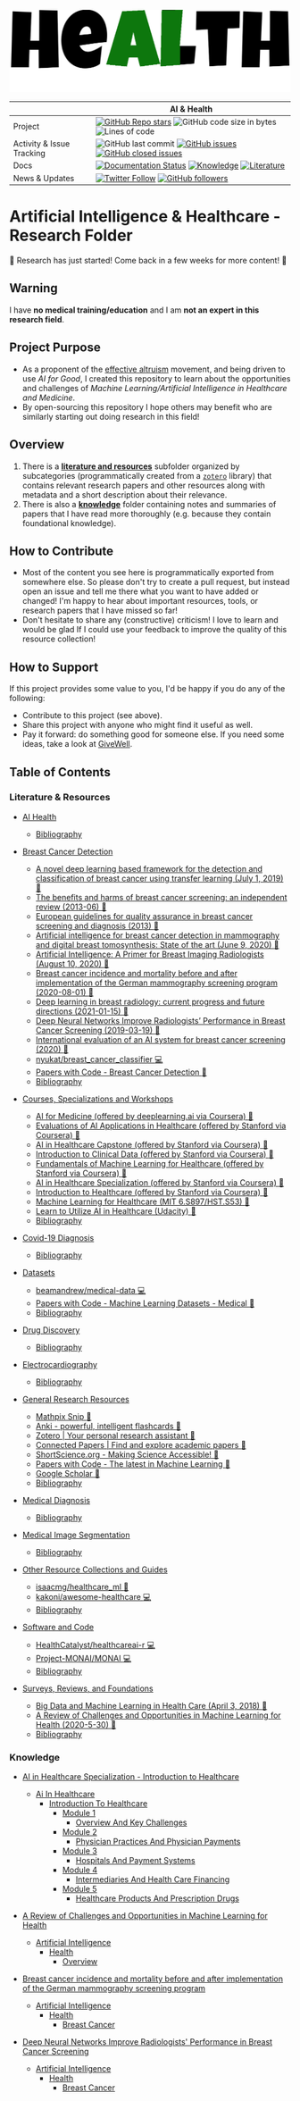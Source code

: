 ![Thumbnail](https://github.com/pwenker/ai_and_health/blob/main/docs/images/healthai.png?raw=true)


|  | AI & Health |
| --- | --- |
| Project                | [![GitHub Repo stars](https://img.shields.io/github/stars/pwenker/ai_and_health?style=social)](https://github.com/pwenker/ai_and_health) ![GitHub code size in bytes](https://img.shields.io/github/languages/code-size/pwenker/ai_and_health) ![Lines of code](https://img.shields.io/tokei/lines/github/pwenker/ai_and_health)
| Activity & Issue Tracking | ![GitHub last commit](https://img.shields.io/github/last-commit/pwenker/ai_and_health) [![GitHub issues](https://img.shields.io/github/issues-raw/pwenker/ai_and_health)](https://github.com/pwenker/ai_and_health/issues?q=is%3Aopen+is%3Aissue) [![GitHub closed issues](https://img.shields.io/github/issues-closed-raw/pwenker/ai_and_health)](https://github.com/pwenker/ai_and_health/issues?q=is%3Aissue+is%3Aclosed)  |
| Docs | [![Documentation Status](https://img.shields.io/badge/Docs-index-green)](https://pwenker.com/ai_and_health) [![Knowledge](https://img.shields.io/badge/Docs-knowledge-brightgreen)](https://pwenker.com/ai_and_health/knowledge/) [![Literature](https://img.shields.io/badge/Docs-literature-brightgreen)](https://pwenker.com/ai_and_health/literature/) | 
| News & Updates | [![Twitter Follow](https://img.shields.io/twitter/follow/PascalWenker?style=social)](https://twitter.com/PascalWenker) [![GitHub followers](https://img.shields.io/github/followers/pwenker?style=social)](https://github.com/pwenker)|


# Artificial Intelligence & Healthcare - Research Folder

:construction: Research has just started! Come back in a few weeks for more content! :construction:

## Warning

I have **no medical training/education** and I am **not an expert in this research field**.

## Project Purpose

- As a proponent of the [effective altruism](https://en.wikipedia.org/wiki/Effective_altruism) movement, and being driven to use *AI for Good*, I created this repository to learn about the opportunities and challenges of *Machine Learning/Artificial Intelligence in Healthcare and Medicine*.
- By open-sourcing this repository I hope others may benefit who are similarly starting out doing research in this field!


## Overview

1. There is a [**literature and resources**](docs/literature/readme.md) subfolder organized by subcategories (programmatically created from a [`zotero`](https://www.zotero.org/) library) that contains relevant research papers and other resources along with metadata and a short description about their relevance.
2. There is also a [**knowledge**](docs/knowledge/readme.md) folder containing notes and summaries of papers that I have read more thoroughly (e.g. because they contain foundational knowledge). 

## How to Contribute

- Most of the content you see here is programmatically exported from somewhere else. So please don't try to create a pull request, but instead open an issue and tell me there what you want to have added or changed! I'm happy to hear about important resources, tools, or research papers that I have missed so far!
- Don't hesitate to share any (constructive) criticism! I love to learn and would be glad If I could use your feedback to improve the quality of this resource collection!

## How to Support

If this project provides some value to you, I'd be happy if you do any of the following:

- Contribute to this project (see above).
- Share this project with anyone who might find it useful as well.
- Pay it forward: do something good for someone else. If you need some ideas, take a look at [GiveWell](https://www.givewell.org/). 
## Table of Contents

### Literature & Resources


   * [AI Health](docs/literature/ai_health.md#ai-health)
      * [Bibliography](docs/literature/ai_health.md#bibliography)

   * [Breast Cancer Detection](docs/literature/breast_cancer_detection.md#breast-cancer-detection)
      * [A novel deep learning based framework for the detection and classification of breast cancer using transfer learning (July 1, 2019) <g-emoji class="g-emoji" alias="book" fallback-src="https://github.githubassets.com/images/icons/emoji/unicode/1f4d6.png">📖</g-emoji>](docs/literature/breast_cancer_detection.md#a-novel-deep-learning-based-framework-for-the-detection-and-classification-of-breast-cancer-using-transfer-learning-july-1-2019-book)
      * [The benefits and harms of breast cancer screening: an independent review (2013-06) <g-emoji class="g-emoji" alias="book" fallback-src="https://github.githubassets.com/images/icons/emoji/unicode/1f4d6.png">📖</g-emoji>](docs/literature/breast_cancer_detection.md#the-benefits-and-harms-of-breast-cancer-screening-an-independent-review-2013-06-book)
      * [European guidelines for quality assurance in breast cancer screening and diagnosis (2013) <g-emoji class="g-emoji" alias="book" fallback-src="https://github.githubassets.com/images/icons/emoji/unicode/1f4d6.png">📖</g-emoji>](docs/literature/breast_cancer_detection.md#european-guidelines-for-quality-assurance-in-breast-cancer-screening-and-diagnosis-2013-book)
      * [Artificial intelligence for breast cancer detection in mammography and digital breast tomosynthesis: State of the art (June 9, 2020) <g-emoji class="g-emoji" alias="book" fallback-src="https://github.githubassets.com/images/icons/emoji/unicode/1f4d6.png">📖</g-emoji>](docs/literature/breast_cancer_detection.md#artificial-intelligence-for-breast-cancer-detection-in-mammography-and-digital-breast-tomosynthesis-state-of-the-art-june-9-2020-book)
      * [Artificial Intelligence: A Primer for Breast Imaging Radiologists (August 10, 2020) <g-emoji class="g-emoji" alias="book" fallback-src="https://github.githubassets.com/images/icons/emoji/unicode/1f4d6.png">📖</g-emoji>](docs/literature/breast_cancer_detection.md#artificial-intelligence-a-primer-for-breast-imaging-radiologists-august-10-2020-book)
      * [Breast cancer incidence and mortality before and after implementation of the German mammography screening program (2020-08-01) <g-emoji class="g-emoji" alias="book" fallback-src="https://github.githubassets.com/images/icons/emoji/unicode/1f4d6.png">📖</g-emoji>](docs/literature/breast_cancer_detection.md#breast-cancer-incidence-and-mortality-before-and-after-implementation-of-the-german-mammography-screening-program-2020-08-01-book)
      * [Deep learning in breast radiology: current progress and future directions (2021-01-15) <g-emoji class="g-emoji" alias="book" fallback-src="https://github.githubassets.com/images/icons/emoji/unicode/1f4d6.png">📖</g-emoji>](docs/literature/breast_cancer_detection.md#deep-learning-in-breast-radiology-current-progress-and-future-directions-2021-01-15-book)
      * [Deep Neural Networks Improve Radiologists’ Performance in Breast Cancer Screening (2019-03-19) <g-emoji class="g-emoji" alias="book" fallback-src="https://github.githubassets.com/images/icons/emoji/unicode/1f4d6.png">📖</g-emoji>](docs/literature/breast_cancer_detection.md#deep-neural-networks-improve-radiologists-performance-in-breast-cancer-screening-2019-03-19-book)
      * [International evaluation of an AI system for breast cancer screening (2020) <g-emoji class="g-emoji" alias="book" fallback-src="https://github.githubassets.com/images/icons/emoji/unicode/1f4d6.png">📖</g-emoji>](docs/literature/breast_cancer_detection.md#international-evaluation-of-an-ai-system-for-breast-cancer-screening-2020-book)
      * [nyukat/breast_cancer_classifier <g-emoji class="g-emoji" alias="computer" fallback-src="https://github.githubassets.com/images/icons/emoji/unicode/1f4bb.png">💻</g-emoji>](docs/literature/breast_cancer_detection.md#nyukatbreast_cancer_classifier-computer)
      * [Papers with Code - Breast Cancer Detection <g-emoji class="g-emoji" alias="book" fallback-src="https://github.githubassets.com/images/icons/emoji/unicode/1f4d6.png">📖</g-emoji>](docs/literature/breast_cancer_detection.md#papers-with-code---breast-cancer-detection-book)
      * [Bibliography](docs/literature/breast_cancer_detection.md#bibliography)

   * [Courses, Specializations and Workshops](docs/literature/courses,_specializations_and_workshops.md#courses-specializations-and-workshops)
      * [AI for Medicine (offered by deeplearning.ai via Coursera) <g-emoji class="g-emoji" alias="book" fallback-src="https://github.githubassets.com/images/icons/emoji/unicode/1f4d6.png">📖</g-emoji>](docs/literature/courses,_specializations_and_workshops.md#ai-for-medicine-offered-by-deeplearningai-via-coursera-book)
      * [Evaluations of AI Applications in Healthcare (offered by Stanford via Coursera) <g-emoji class="g-emoji" alias="book" fallback-src="https://github.githubassets.com/images/icons/emoji/unicode/1f4d6.png">📖</g-emoji>](docs/literature/courses,_specializations_and_workshops.md#evaluations-of-ai-applications-in-healthcare-offered-by-stanford-via-coursera-book)
      * [AI in Healthcare Capstone (offered by Stanford via Coursera) <g-emoji class="g-emoji" alias="book" fallback-src="https://github.githubassets.com/images/icons/emoji/unicode/1f4d6.png">📖</g-emoji>](docs/literature/courses,_specializations_and_workshops.md#ai-in-healthcare-capstone-offered-by-stanford-via-coursera-book)
      * [Introduction to Clinical Data (offered by Stanford via Coursera) <g-emoji class="g-emoji" alias="book" fallback-src="https://github.githubassets.com/images/icons/emoji/unicode/1f4d6.png">📖</g-emoji>](docs/literature/courses,_specializations_and_workshops.md#introduction-to-clinical-data-offered-by-stanford-via-coursera-book)
      * [Fundamentals of Machine Learning for Healthcare (offered by Stanford via Coursera) <g-emoji class="g-emoji" alias="book" fallback-src="https://github.githubassets.com/images/icons/emoji/unicode/1f4d6.png">📖</g-emoji>](docs/literature/courses,_specializations_and_workshops.md#fundamentals-of-machine-learning-for-healthcare-offered-by-stanford-via-coursera-book)
      * [AI in Healthcare Specialization (offered by Stanford via Coursera) <g-emoji class="g-emoji" alias="book" fallback-src="https://github.githubassets.com/images/icons/emoji/unicode/1f4d6.png">📖</g-emoji>](docs/literature/courses,_specializations_and_workshops.md#ai-in-healthcare-specialization-offered-by-stanford-via-coursera-book)
      * [Introduction to Healthcare (offered by Stanford via Coursera) <g-emoji class="g-emoji" alias="book" fallback-src="https://github.githubassets.com/images/icons/emoji/unicode/1f4d6.png">📖</g-emoji>](docs/literature/courses,_specializations_and_workshops.md#introduction-to-healthcare-offered-by-stanford-via-coursera-book)
      * [Machine Learning for Healthcare (MIT 6.S897/HST.S53) <g-emoji class="g-emoji" alias="book" fallback-src="https://github.githubassets.com/images/icons/emoji/unicode/1f4d6.png">📖</g-emoji>](docs/literature/courses,_specializations_and_workshops.md#machine-learning-for-healthcare-mit-6s897hsts53-book)
      * [Learn to Utilize AI in Healthcare (Udacity) <g-emoji class="g-emoji" alias="book" fallback-src="https://github.githubassets.com/images/icons/emoji/unicode/1f4d6.png">📖</g-emoji>](docs/literature/courses,_specializations_and_workshops.md#learn-to-utilize-ai-in-healthcare-udacity-book)
      * [Bibliography](docs/literature/courses,_specializations_and_workshops.md#bibliography)

   * [Covid-19 Diagnosis](docs/literature/covid-19_diagnosis.md#covid-19-diagnosis)
      * [Bibliography](docs/literature/covid-19_diagnosis.md#bibliography)

   * [Datasets](docs/literature/datasets.md#datasets)
      * [beamandrew/medical-data <g-emoji class="g-emoji" alias="computer" fallback-src="https://github.githubassets.com/images/icons/emoji/unicode/1f4bb.png">💻</g-emoji>](docs/literature/datasets.md#beamandrewmedical-data-computer)
      * [Papers with Code - Machine Learning Datasets - Medical <g-emoji class="g-emoji" alias="book" fallback-src="https://github.githubassets.com/images/icons/emoji/unicode/1f4d6.png">📖</g-emoji>](docs/literature/datasets.md#papers-with-code---machine-learning-datasets---medical-book)
      * [Bibliography](docs/literature/datasets.md#bibliography)

   * [Drug Discovery](docs/literature/drug_discovery.md#drug-discovery)
      * [Bibliography](docs/literature/drug_discovery.md#bibliography)

   * [Electrocardiography](docs/literature/electrocardiography.md#electrocardiography)
      * [Bibliography](docs/literature/electrocardiography.md#bibliography)

   * [General Research Resources](docs/literature/general_research_resources.md#general-research-resources)
      * [Mathpix Snip <g-emoji class="g-emoji" alias="book" fallback-src="https://github.githubassets.com/images/icons/emoji/unicode/1f4d6.png">📖</g-emoji>](docs/literature/general_research_resources.md#mathpix-snip-book)
      * [Anki - powerful, intelligent flashcards <g-emoji class="g-emoji" alias="book" fallback-src="https://github.githubassets.com/images/icons/emoji/unicode/1f4d6.png">📖</g-emoji>](docs/literature/general_research_resources.md#anki---powerful-intelligent-flashcards-book)
      * [Zotero | Your personal research assistant <g-emoji class="g-emoji" alias="book" fallback-src="https://github.githubassets.com/images/icons/emoji/unicode/1f4d6.png">📖</g-emoji>](docs/literature/general_research_resources.md#zotero--your-personal-research-assistant-book)
      * [Connected Papers | Find and explore academic papers <g-emoji class="g-emoji" alias="book" fallback-src="https://github.githubassets.com/images/icons/emoji/unicode/1f4d6.png">📖</g-emoji>](docs/literature/general_research_resources.md#connected-papers--find-and-explore-academic-papers-book)
      * [ShortScience.org - Making Science Accessible! <g-emoji class="g-emoji" alias="book" fallback-src="https://github.githubassets.com/images/icons/emoji/unicode/1f4d6.png">📖</g-emoji>](docs/literature/general_research_resources.md#shortscienceorg---making-science-accessible-book)
      * [Papers with Code - The latest in Machine Learning <g-emoji class="g-emoji" alias="book" fallback-src="https://github.githubassets.com/images/icons/emoji/unicode/1f4d6.png">📖</g-emoji>](docs/literature/general_research_resources.md#papers-with-code---the-latest-in-machine-learning-book)
      * [Google Scholar <g-emoji class="g-emoji" alias="book" fallback-src="https://github.githubassets.com/images/icons/emoji/unicode/1f4d6.png">📖</g-emoji>](docs/literature/general_research_resources.md#google-scholar-book)
      * [Bibliography](docs/literature/general_research_resources.md#bibliography)

   * [Medical Diagnosis](docs/literature/medical_diagnosis.md#medical-diagnosis)
      * [Bibliography](docs/literature/medical_diagnosis.md#bibliography)

   * [Medical Image Segmentation](docs/literature/medical_image_segmentation.md#medical-image-segmentation)
      * [Bibliography](docs/literature/medical_image_segmentation.md#bibliography)

   * [Other Resource Collections and Guides](docs/literature/other_resource_collections_and_guides.md#other-resource-collections-and-guides)
      * [isaacmg/healthcare_ml <g-emoji class="g-emoji" alias="book" fallback-src="https://github.githubassets.com/images/icons/emoji/unicode/1f4d6.png">📖</g-emoji>](docs/literature/other_resource_collections_and_guides.md#isaacmghealthcare_ml-book)
      * [kakoni/awesome-healthcare <g-emoji class="g-emoji" alias="computer" fallback-src="https://github.githubassets.com/images/icons/emoji/unicode/1f4bb.png">💻</g-emoji>](docs/literature/other_resource_collections_and_guides.md#kakoniawesome-healthcare-computer)
      * [Bibliography](docs/literature/other_resource_collections_and_guides.md#bibliography)

   * [Software and Code](docs/literature/software_and_code.md#software-and-code)
      * [HealthCatalyst/healthcareai-r <g-emoji class="g-emoji" alias="computer" fallback-src="https://github.githubassets.com/images/icons/emoji/unicode/1f4bb.png">💻</g-emoji>](docs/literature/software_and_code.md#healthcatalysthealthcareai-r-computer)
      * [Project-MONAI/MONAI <g-emoji class="g-emoji" alias="computer" fallback-src="https://github.githubassets.com/images/icons/emoji/unicode/1f4bb.png">💻</g-emoji>](docs/literature/software_and_code.md#project-monaimonai-computer)
      * [Bibliography](docs/literature/software_and_code.md#bibliography)

   * [Surveys, Reviews, and Foundations](docs/literature/surveys,_reviews,_and_foundations.md#surveys-reviews-and-foundations)
      * [Big Data and Machine Learning in Health Care (April 3, 2018) <g-emoji class="g-emoji" alias="book" fallback-src="https://github.githubassets.com/images/icons/emoji/unicode/1f4d6.png">📖</g-emoji>](docs/literature/surveys,_reviews,_and_foundations.md#big-data-and-machine-learning-in-health-care-april-3-2018-book)
      * [A Review of Challenges and Opportunities in Machine Learning for Health (2020-5-30) <g-emoji class="g-emoji" alias="book" fallback-src="https://github.githubassets.com/images/icons/emoji/unicode/1f4d6.png">📖</g-emoji>](docs/literature/surveys,_reviews,_and_foundations.md#a-review-of-challenges-and-opportunities-in-machine-learning-for-health-2020-5-30-book)
      * [Bibliography](docs/literature/surveys,_reviews,_and_foundations.md#bibliography)

### Knowledge




   * [AI in Healthcare Specialization - Introduction to Healthcare](docs/knowledge/ai_in_healthcare_specialization_-_introduction_to_healthcare.md#ai-in-healthcare-specialization---introduction-to-healthcare)
      * [Ai In Healthcare](docs/knowledge/ai_in_healthcare_specialization_-_introduction_to_healthcare.md#ai-in-healthcare)
         * [Introduction To Healthcare](docs/knowledge/ai_in_healthcare_specialization_-_introduction_to_healthcare.md#introduction-to-healthcare)
            * [Module 1](docs/knowledge/ai_in_healthcare_specialization_-_introduction_to_healthcare.md#module-1)
               * [Overview And Key Challenges](docs/knowledge/ai_in_healthcare_specialization_-_introduction_to_healthcare.md#overview-and-key-challenges)
            * [Module 2](docs/knowledge/ai_in_healthcare_specialization_-_introduction_to_healthcare.md#module-2)
               * [Physician Practices And Physician Payments](docs/knowledge/ai_in_healthcare_specialization_-_introduction_to_healthcare.md#physician-practices-and-physician-payments)
            * [Module 3](docs/knowledge/ai_in_healthcare_specialization_-_introduction_to_healthcare.md#module-3)
               * [Hospitals And Payment Systems](docs/knowledge/ai_in_healthcare_specialization_-_introduction_to_healthcare.md#hospitals-and-payment-systems)
            * [Module 4](docs/knowledge/ai_in_healthcare_specialization_-_introduction_to_healthcare.md#module-4)
               * [Intermediaries And Health Care Financing](docs/knowledge/ai_in_healthcare_specialization_-_introduction_to_healthcare.md#intermediaries-and-health-care-financing)
            * [Module 5](docs/knowledge/ai_in_healthcare_specialization_-_introduction_to_healthcare.md#module-5)
               * [Healthcare Products And Prescription Drugs](docs/knowledge/ai_in_healthcare_specialization_-_introduction_to_healthcare.md#healthcare-products-and-prescription-drugs)

   * [A Review of Challenges and Opportunities in Machine Learning for Health](docs/knowledge/a_review_of_challenges_and_opportunities_in_machine_learning_for_health.md#a-review-of-challenges-and-opportunities-in-machine-learning-for-health)
      * [Artificial Intelligence](docs/knowledge/a_review_of_challenges_and_opportunities_in_machine_learning_for_health.md#artificial-intelligence)
         * [Health](docs/knowledge/a_review_of_challenges_and_opportunities_in_machine_learning_for_health.md#health)
            * [Overview](docs/knowledge/a_review_of_challenges_and_opportunities_in_machine_learning_for_health.md#overview)

   * [Breast cancer incidence and mortality before and after implementation of the German mammography screening program](docs/knowledge/breast_cancer_incidence_and_mortality_before_and_after_implementation_of_the_german_mammography_screening_program.md#breast-cancer-incidence-and-mortality-before-and-after-implementation-of-the-german-mammography-screening-program)
      * [Artificial Intelligence](docs/knowledge/breast_cancer_incidence_and_mortality_before_and_after_implementation_of_the_german_mammography_screening_program.md#artificial-intelligence)
         * [Health](docs/knowledge/breast_cancer_incidence_and_mortality_before_and_after_implementation_of_the_german_mammography_screening_program.md#health)
            * [Breast Cancer](docs/knowledge/breast_cancer_incidence_and_mortality_before_and_after_implementation_of_the_german_mammography_screening_program.md#breast-cancer)

   * [Deep Neural Networks Improve Radiologists' Performance in Breast Cancer Screening](docs/knowledge/deep_neural_networks_improve_radiologists'_performance_in_breast_cancer_screening.md#deep-neural-networks-improve-radiologists-performance-in-breast-cancer-screening)
      * [Artificial Intelligence](docs/knowledge/deep_neural_networks_improve_radiologists'_performance_in_breast_cancer_screening.md#artificial-intelligence)
         * [Health](docs/knowledge/deep_neural_networks_improve_radiologists'_performance_in_breast_cancer_screening.md#health)
            * [Breast Cancer](docs/knowledge/deep_neural_networks_improve_radiologists'_performance_in_breast_cancer_screening.md#breast-cancer)


